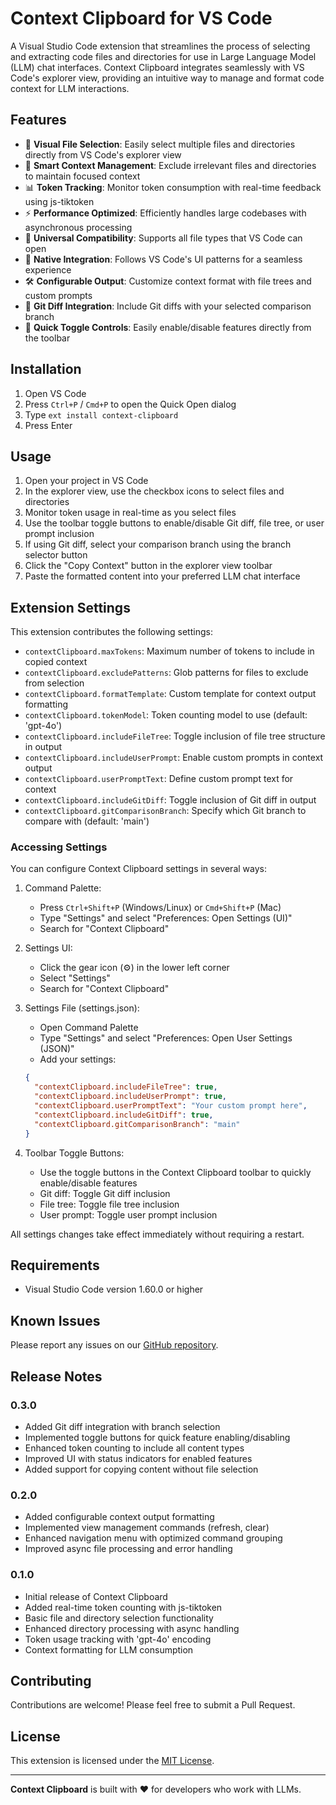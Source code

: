 # Context Clipboard for VS Code

A Visual Studio Code extension that streamlines the process of selecting and extracting code files and directories for use in Large Language Model (LLM) chat interfaces. Context Clipboard integrates seamlessly with VS Code's explorer view, providing an intuitive way to manage and format code context for LLM interactions.

## Features

- 📁 **Visual File Selection**: Easily select multiple files and directories directly from VS Code's explorer view
- 🎯 **Smart Context Management**: Exclude irrelevant files and directories to maintain focused context
- 📊 **Token Tracking**: Monitor token consumption with real-time feedback using js-tiktoken
- ⚡ **Performance Optimized**: Efficiently handles large codebases with asynchronous processing
- 🔄 **Universal Compatibility**: Supports all file types that VS Code can open
- 🎨 **Native Integration**: Follows VS Code's UI patterns for a seamless experience
- 🛠️ **Configurable Output**: Customize context format with file trees and custom prompts
- 🔄 **Git Diff Integration**: Include Git diffs with your selected comparison branch
- 🔘 **Quick Toggle Controls**: Easily enable/disable features directly from the toolbar

## Installation

1. Open VS Code
2. Press `Ctrl+P` / `Cmd+P` to open the Quick Open dialog
3. Type `ext install context-clipboard`
4. Press Enter

## Usage

1. Open your project in VS Code
2. In the explorer view, use the checkbox icons to select files and directories
3. Monitor token usage in real-time as you select files
4. Use the toolbar toggle buttons to enable/disable Git diff, file tree, or user prompt inclusion
5. If using Git diff, select your comparison branch using the branch selector button
6. Click the "Copy Context" button in the explorer view toolbar
7. Paste the formatted content into your preferred LLM chat interface

## Extension Settings

This extension contributes the following settings:

* `contextClipboard.maxTokens`: Maximum number of tokens to include in copied context
* `contextClipboard.excludePatterns`: Glob patterns for files to exclude from selection
* `contextClipboard.formatTemplate`: Custom template for context output formatting
* `contextClipboard.tokenModel`: Token counting model to use (default: 'gpt-4o')
* `contextClipboard.includeFileTree`: Toggle inclusion of file tree structure in output
* `contextClipboard.includeUserPrompt`: Enable custom prompts in context output
* `contextClipboard.userPromptText`: Define custom prompt text for context
* `contextClipboard.includeGitDiff`: Toggle inclusion of Git diff in output
* `contextClipboard.gitComparisonBranch`: Specify which Git branch to compare with (default: 'main')

### Accessing Settings

You can configure Context Clipboard settings in several ways:

1. Command Palette:
   - Press `Ctrl+Shift+P` (Windows/Linux) or `Cmd+Shift+P` (Mac)
   - Type "Settings" and select "Preferences: Open Settings (UI)"
   - Search for "Context Clipboard"

2. Settings UI:
   - Click the gear icon (⚙️) in the lower left corner
   - Select "Settings"
   - Search for "Context Clipboard"

3. Settings File (settings.json):
   - Open Command Palette
   - Type "Settings" and select "Preferences: Open User Settings (JSON)"
   - Add your settings:
   ```json
   {
     "contextClipboard.includeFileTree": true,
     "contextClipboard.includeUserPrompt": true,
     "contextClipboard.userPromptText": "Your custom prompt here",
     "contextClipboard.includeGitDiff": true,
     "contextClipboard.gitComparisonBranch": "main"
   }
   ```

4. Toolbar Toggle Buttons:
   - Use the toggle buttons in the Context Clipboard toolbar to quickly enable/disable features
   - Git diff: Toggle Git diff inclusion
   - File tree: Toggle file tree inclusion
   - User prompt: Toggle user prompt inclusion

All settings changes take effect immediately without requiring a restart.

## Requirements

- Visual Studio Code version 1.60.0 or higher

## Known Issues

Please report any issues on our [GitHub repository](https://github.com/yourusername/context-clipboard/issues).

## Release Notes

### 0.3.0
- Added Git diff integration with branch selection
- Implemented toggle buttons for quick feature enabling/disabling
- Enhanced token counting to include all content types
- Improved UI with status indicators for enabled features
- Added support for copying content without file selection

### 0.2.0
- Added configurable context output formatting
- Implemented view management commands (refresh, clear)
- Enhanced navigation menu with optimized command grouping
- Improved async file processing and error handling

### 0.1.0
- Initial release of Context Clipboard
- Added real-time token counting with js-tiktoken
- Basic file and directory selection functionality
- Enhanced directory processing with async handling
- Token usage tracking with 'gpt-4o' encoding
- Context formatting for LLM consumption

## Contributing

Contributions are welcome! Please feel free to submit a Pull Request.

## License

This extension is licensed under the [MIT License](LICENSE).

---

**Context Clipboard** is built with ❤️ for developers who work with LLMs.